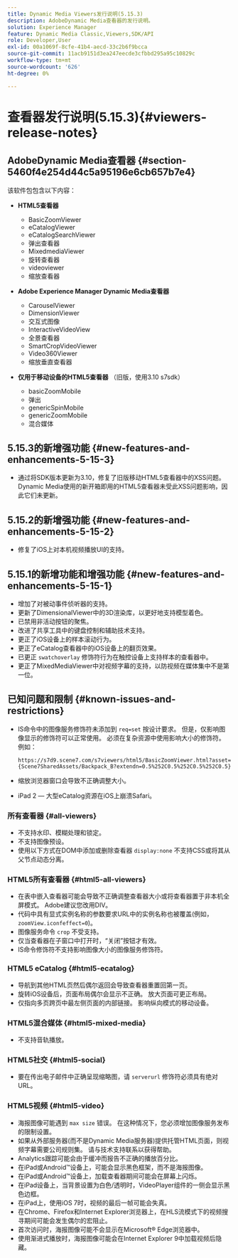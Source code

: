 ```yaml
---
title: Dynamic Media Viewers发行说明(5.15.3)
description: AdobeDynamic Media查看器的发行说明。
solution: Experience Manager
feature: Dynamic Media Classic,Viewers,SDK/API
role: Developer,User
exl-id: 00a1069f-8cfe-41b4-aecd-33c2b6f9bcca
source-git-commit: 11acb9151d3ea247eecde3cfbbd295a95c10829c
workflow-type: tm+mt
source-wordcount: '626'
ht-degree: 0%

---
```


# 查看器发行说明(5.15.3){#viewers-release-notes}

<!-- Updated January 13, 2021 for the 5.15.3 release-->

## AdobeDynamic Media查看器 {#section-5460f4e254d44c5a95196e6cb657b7e4}

该软件包包含以下内容：

* **HTML5查看器**

   * BasicZoomViewer
   * eCatalogViewer
   * eCatalogSearchViewer
   * 弹出查看器
   * MixedmediaViewer
   * 旋转查看器
   * videoviewer
   * 缩放查看器

* **Adobe Experience Manager Dynamic Media查看器**

   * CarouselViewer
   * DimensionViewer
   * 交互式图像
   * InteractiveVideoView
   * 全景查看器
   * SmartCropVideoViewer
   * Video360Viewer
   * 缩放垂直查看器

* **仅用于移动设备的HTML5查看器** （旧版，使用3.10 s7sdk）

   * basicZoomMobile
   * 弹出
   * genericSpinMobile
   * genericZoomMobile
   * 混合媒体

## 5.15.3的新增强功能 {#new-features-and-enhancements-5-15-3}

* 通过将SDK版本更新为3.10，修复了旧版移动HTML5查看器中的XSS问题。Dynamic Media使用的新开箱即用的HTML5查看器未受此XSS问题影响，因此它们未更新。

## 5.15.2的新增强功能 {#new-features-and-enhancements-5-15-2}

* 修复了iOS上对本机视频播放UI的支持。

## 5.15.1的新增功能和增强功能 {#new-features-and-enhancements-5-15-1}

* 增加了对被动事件侦听器的支持。
* 更新了DimensionalViewer中的3D渲染库，以更好地支持模型着色。
* 已禁用非活动按钮的聚焦。
* 改进了共享工具中的键盘控制和辅助技术支持。
* 更正了iOS设备上的样本滚动行为。
* 更正了eCatalog查看器中的iOS设备上的翻页效果。
* 已更正 `swatchoverlay` 修饰符行为在触控设备上支持样本的查看器中。
* 更正了MixedMediaViewer中对视频字幕的支持，以防视频在媒体集中不是第一位。

## 已知问题和限制 {#known-issues-and-restrictions}

* IS命令中的图像服务修饰符未添加到 `req=set` 按设计要求。 但是，仅影响图像显示的修饰符可以正常使用。 必须在复杂资源中使用影响大小的修饰符。 例如：

   `https://s7d9.scene7.com/s7viewers/html5/BasicZoomViewer.html?asset= {Scene7SharedAssets/Backpack_B?extendn=0.5%252C0.5%252C0.5%252C0.5}`

* 缩放浏览器窗口会导致不正确调整大小。
* iPad 2 — 大型eCatalog资源在iOS上崩溃Safari。

### 所有查看器 {#all-viewers}

* 不支持水印、模糊处理和锁定。
* 不支持图像预设。
* 使用以下方式在DOM中添加或删除查看器 `display:none` 不支持CSS或将其从父节点动态分离。

### HTML5所有查看器 {#html5-all-viewers}

* 在表中嵌入查看器可能会导致不正确调整查看器大小或将查看器置于非本机全屏模式。 Adobe建议您改用DIV。
* 代码中具有显式实例名称的参数要求URL中的实例名称也被覆盖(例如， `zoomView.iconfeffect=0`)。
* 图像服务命令 `crop` 不受支持。
* 仅当查看器在子窗口中打开时，“关闭”按钮才有效。
* IS命令修饰符不支持影响图像大小的图像服务修饰符。

### HTML5 eCatalog {#html5-ecatalog}

* 导航到其他HTML页然后偶尔返回会导致查看器重置回第一页。
* 旋转iOS设备后，页面布局偶尔会显示不正确。 放大页面可更正布局。
* 仅指向多页跨页中最左侧页面的内部链接。 影响纵向模式的移动设备。

### HTML5混合媒体 {#html5-mixed-media}

* 不支持音轨播放。

### HTML5社交 {#html5-social}

* 要在传出电子邮件中正确呈现缩略图，请 `serverurl` 修饰符必须具有绝对URL。

### HTML5视频 {#html5-video}

* 海报图像可能遇到 `max size` 错误。 在这种情况下，您必须增加图像服务发布的限制设置。
* 如果从外部服务器(而不是Dynamic Media服务器)提供托管HTML页面，则视频字幕需要公司规则集。 请与技术支持联系以获得帮助。
* Analytics跟踪可能会由于缓冲而报告不正确的播放百分比。
* 在iPad或Android™设备上，可能会显示黑色框架，而不是海报图像。
* 在iPad或Android™设备上，加载查看器期间可能会在屏幕上闪烁。
* 在iPad设备上，当背景设置为白色/透明时，VideoPlayer组件的一侧会显示黑色边框。
* 在iPad上，使用iOS 7时，视频的最后一帧可能会失真。
* 在Chrome、Firefox和Internet Explorer浏览器上，在HLS流模式下的视频搜寻期间可能会发生偶尔的宏阻止。
* 首次访问时，海报图像可能不会显示在Microsoft® Edge浏览器中。
* 使用渐进式播放时，海报图像可能会在Internet Explorer 9中加载视频后隐藏。

